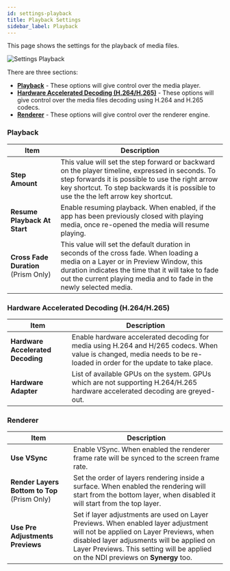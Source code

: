 ```yaml
---
id: settings-playback
title: Playback Settings
sidebar_label: Playback
---
```


This page shows the settings for the playback of media files.

![Settings Playback](/prism-images/settings/{{PRISM-APP-LOWER}}-settings-playback.png)

There are three sections:
- **[Playback](#playback)** - These options will give control over the media player.
- **[Hardware Accelerated Decoding (H.264/H.265)](#hardware-accelerated-decoding-h264h265)** - These options will give control over the media files decoding using H.264 and H.265 codecs.
- **[Renderer](#renderer)** - These options will give control over the renderer engine.

### Playback

|  Item  |  Description  |
|---------|-------------|
| **Step Amount** | This value will set the step forward or backward on the player timeline, expressed in seconds. To step forwards it is possible to use the right arrow key shortcut. To step backwards it is possible to use the the left arrow key shortcut. |
| **Resume Playback At Start** | Enable resuming playback. When enabled, if the app has been previously closed with playing media, once re-opened the media will resume playing. |
| **Cross Fade Duration** (Prism Only)| This value will set the default duration in seconds of the cross fade. When loading a media on a Layer or in Preview Window, this duration indicates the time that it will take to fade out the current playing media and to fade in the newly selected media. |

### Hardware Accelerated Decoding (H.264/H.265)

|  Item  |  Description  |
|---------|-------------|
| **Hardware Accelerated Decoding** | Enable hardware accelerated decoding for media using H.264 and H/265 codecs. When value is changed, media needs to be re-loaded in order for the update to take place. |
| **Hardware Adapter** | List of available GPUs on the system. GPUs which are not supporting H.264/H.265 hardware accelerated decoding are greyed-out. |

### Renderer
|  Item  |  Description  |
|---------|-------------|
| **Use VSync** | Enable VSync. When enabled the renderer frame rate will be synced to the screen frame rate. |
| **Render Layers Bottom to Top** (Prism Only) | Set the order of layers rendering inside a surface. When enabled the rendering will start from the bottom layer, when disabled it will start from the top layer. |
| **Use Pre Adjustments Previews** | Set if layer adjustments are used on Layer Previews. When enabled layer adjustment will not be applied on Layer Previews, when disabled layer adjusments will be applied on Layer Previews. This setting will be applied on the NDI previews on **Synergy** too.|